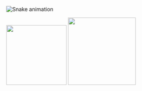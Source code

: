 ![Snake animation](https://github.com/brunomotadev/brunomotadev/blob/output/github-contribution-grid-snake.svg)

<div>
    <img height="160em" src="https://github-readme-stats.vercel.app/api?username=brunomotadev&show_icons=true&theme=dracula&include_all_commits=true&count_private=true">
    <img height="180em" src="https://github-readme-stats.vercel.app/api/top-langs/?username=brunomotadev&layout=compact&langs_count=16&theme=dracula">
</div>



<!--
**brunomotadev/brunomotadev** is a ✨ _special_ ✨ repository because its `README.md` (this file) appears on your GitHub profile.

Here are some ideas to get you started:

- 🔭 I’m currently working on ...
- 🌱 I’m currently learning ...
- 👯 I’m looking to collaborate on ...
- 🤔 I’m looking for help with ...
- 💬 Ask me about ...
- 📫 How to reach me: ...
- 😄 Pronouns: ...
- ⚡ Fun fact: ...
-->
